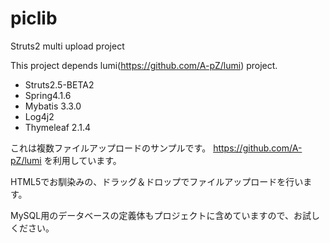 # piclib
Struts2 multi upload project

This project depends lumi(https://github.com/A-pZ/lumi) project.

- Struts2.5-BETA2
- Spring4.1.6
- Mybatis 3.3.0
- Log4j2
- Thymeleaf 2.1.4

これは複数ファイルアップロードのサンプルです。
https://github.com/A-pZ/lumi
を利用しています。

HTML5でお馴染みの、ドラッグ＆ドロップでファイルアップロードを行います。

MySQL用のデータベースの定義体もプロジェクトに含めていますので、お試しください。
